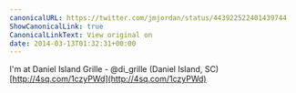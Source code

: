 ```yaml
---
canonicalURL: https://twitter.com/jmjordan/status/443922522401439744
ShowCanonicalLink: true
CanonicalLinkText: View original on
date: 2014-03-13T01:32:31+00:00
---
```

I'm at Daniel Island Grille - @di_grille (Daniel Island, SC) [http://4sq.com/1czyPWd](http://4sq.com/1czyPWd)